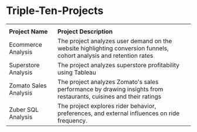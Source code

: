 # Triple-Ten-Projects

<table>
<th> 
  <tr>
 <td><strong>Project Name</strong></td>
 <td><strong>Project Description</strong></td> 
</th>
 <tr>
 <td>Ecommerce Analysis</td>
 <td>The project analyzes user demand on the website highlighting conversion funnels, cohort analysis and retention rates</td>
</tr>

 

 <tr>
 <td>Superstore Analysis</td>
 <td>The project analyzes superstore profitability using Tableau</td>
</tr>

 <tr>
 <td>Zomato Sales Analysis</td>
 <td>The project analyzes Zomato's sales performance by drawing insights from restaurants, cuisines and their ratings</td>
</tr>

 <tr>
 <td>Zuber SQL Analysis</td>
 <td>The project explores rider behavior, preferences, and external influences on ride frequency.</td>
</tr>


</table>
